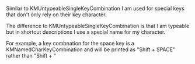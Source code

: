 Similar to KMUntypeableSingleKeyCombination I am used for special keys that don't only rely on their key character.The difference to KMUntypeableSingleKeyCombination is that I amtypeable but in shortcut descriptions I use a special name for my character. For example, a key combnation for the space key is a KMNamedCharKeyCombination and will be printed as"Shift + SPACE"rather than"Shift +  " 
